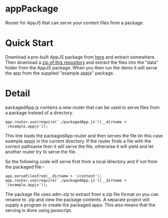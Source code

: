 appPackage
==========

Router for AppJS that can serve your content files from a package.

Quick Start
===========
Download a pre-built AppJS package from [here](http://dists.appjs.org/) and extract somewhere. 
Then download a [zip of this repository](https://github.com/sihorton/appPackage/zipball/master) and extract the files
into the "data" folder from the AppJS package.
When you then run the demo it will serve the app from the supplied "example.appjs" package.

Detail
======
packagedApp.js contains a new router that can be used to serve files from a package instead of a directory.

    app.router.use(require('./packagedApp.js')(__dirname + '/example.appjs'));

This line loads the packagedApp router and then serves the file (in this case example.appjs in the current directory.
If the router finds a file with the correct pathname then it will serve the file, otherwise it will yield and let another router try to serve the file.

So the following code will serve first from a local directory and if not from the packaged file:-

    app.serveFilesFrom(__dirname + '/content');
    app.router.use(require('./packagedApp.js')(__dirname + '/example.appjs'));

The package file uses adm-zip to extract from a zip file format so you can rename to .zip and view the package contents. A separate project will
supply a program to create the packaged apps. This also means that the serving is done using javascript.


